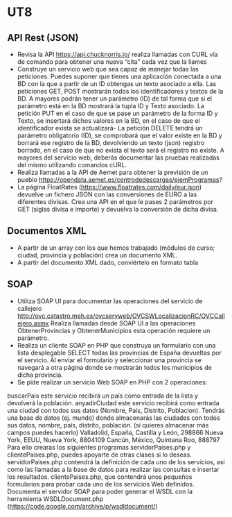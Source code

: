 # UT8
## API Rest (JSON)
- Revisa la API https://api.chucknorris.io/ realiza llamadas con CURL vía de comando para obtener una nueva “cita” cada vez que la llames
- Construye un servicio web que sea capaz de manejar todas las peticiones.
Puedes suponer que tienes una aplicación conectada a una BD con la que a partir de un ID obtengas un texto asociado a ella. 
Las peticiones GET, POST mostrarán todos los identificadores y textos de la BD. A mayores podrán tener un parámetro (ID) de tal forma que si el parámetro está en la BD mostrará la tupla ID y Texto asociado. 
La petición PUT en el caso de que se pase un parámetro de la forma ID y Texto, se insertará dichos valores en la BD, en el caso de que el identificador exista se actualizará-
La petición DELETE tendrá un parámetro obligatorio (ID), se comprobará que el valor existe en la BD y borrará ese registro de la BD, devolviendo un texto (json) registro borrado, en el caso de que no exista el texto será el registro no existe. 
A mayores del servicio web, deberás documentar las pruebas realizadas del mismo utilizando comandos cURL.
- Realiza llamadas a la API de Aemet para obtener la previsión de un pueblo
https://opendata.aemet.es/centrodedescargas/ejemProgramas?
- La página FloatRates (https://www.floatrates.com/daily/eur.json) devuelve un fichero JSON con las conversiones de EURO a las diferentes divisas.
Crea una API en el que le pases 2 parámetros por GET (siglas divisa e importe) y devuelva la conversión de dicha divisa. 
## Documentos XML 
- A partir de un array con los que hemos trabajado (módulos de curso; ciudad, provincia y población) crea un documento XML. 
- A partir del documento XML dado, conviértelo en formato tabla 
## SOAP 
- Utiliza SOAP UI para documentar las operaciones del servicio de callejero
http://ovc.catastro.meh.es/ovcservweb/OVCSWLocalizacionRC/OVCCallejero.asmx 
Realiza llamadas desde SOAP UI a las operaciones ObtenerProvincias y ObtenerMunicipios esta operación requiere un parámetro. 
- Realiza un cliente SOAP en PHP que construya un formulario con una lista desplegable SELECT todas las provincias de España devueltas por el servicio. Al enviar el formulario y seleccionar una provincia se navegará a otra página donde se mostrarán todos los municipios de dicha provincia. 
- Se pide realizar un servicio Web SOAP en PHP con 2 operaciones:

buscarPais este servicio recibirá un país como entrada de la lista y devolverá la población.
anyadirCiudad este servicio recibirá como entrada una ciudad con todos sus datos (Nombre, Pais, Distrito, Poblacion). 
Tendrás una base de datos (ej. mundo) donde almacenarás las ciudades con todos sus datos, nombre, país, distrito, población. (si quieres almacenar más campos puedes hacerlo)
Valladolid, España, Castilla y León, 298866
Nueva York, EEUU, Nueva York, 8804109
Cancún, México,  Quintana Roo, 888797 
Para ello crearas los siguientes programas servidorPaises.php y clientePaises.php, puedes apoyarte de otras clases si lo deseas. 
servidorPaises.php contendrá la definición de cada uno de los servicios, así como las llamadas a la base de datos para realizar las consultas e insertar los resultados. 
clientePaises.php, que contendrá unos pequeños formularios para probar cada uno de los servicios Web definidos. 
Documenta el servidor SOAP para poder generar el WSDL con la herramienta WSDLDocument.php (https://code.google.com/archive/p/wsdldocument/) 
